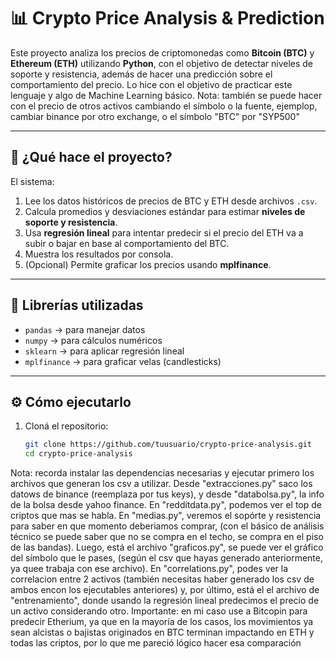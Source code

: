 # 📊 Crypto Price Analysis & Prediction

Este proyecto analiza los precios de criptomonedas como **Bitcoin (BTC)** y **Ethereum (ETH)** utilizando **Python**, con el objetivo de detectar niveles de soporte y resistencia, además de hacer una predicción sobre el comportamiento del precio. Lo hice con el objetivo de practicar este lenguaje y algo de Machine Learning básico. Nota: también se puede hacer con el precio de otros activos cambiando el símbolo o la fuente, ejemplop, cambiar binance por otro exchange, o el símbolo "BTC" por "SYP500"

---

## 🚀 ¿Qué hace el proyecto?

El sistema:
1. Lee los datos históricos de precios de BTC y ETH desde archivos `.csv`.
2. Calcula promedios y desviaciones estándar para estimar **niveles de soporte y resistencia**.
3. Usa **regresión lineal** para intentar predecir si el precio del ETH va a subir o bajar en base al comportamiento del BTC.
4. Muestra los resultados por consola.
5. (Opcional) Permite graficar los precios usando **mplfinance**.

---

## 🧠 Librerías utilizadas

- `pandas` → para manejar datos
- `numpy` → para cálculos numéricos
- `sklearn` → para aplicar regresión lineal
- `mplfinance` → para graficar velas (candlesticks)

---

## ⚙️ Cómo ejecutarlo

1. Cloná el repositorio:
   ```bash
   git clone https://github.com/tuusuario/crypto-price-analysis.git
   cd crypto-price-analysis

Nota: recorda instalar las dependencias necesarias y ejecutar primero los archivos que generan los csv a utilizar. Desde "extracciones.py" saco los datows de binance (reemplaza por tus keys), y desde "databolsa.py", la info de la bolsa desde yahoo finance. En "redditdata.py", podemos ver el top de criptos que mas se habla. En "medias.py", veremos el sopórte y resistencia para saber en que momento deberiamos comprar, (con el básico de análisis técnico se puede saber que no se compra en el techo, se compra en el piso de las bandas). Luego, está el archivo "graficos.py", se puede ver el gráfico del símbolo que le pases, (según el csv  que hayas generado anteriormente, ya quee trabaja con ese archivo).  En "correlations.py", podes ver la correlacion entre 2 activos (también necesitas haber generado los csv de ambos encon los ejecutables anteriores) y, por último, está el el archivo de "entrenamiento", donde usando la regresión lineal predecimos el precio de un activo considerando otro. Importante: en mi caso use a Bitcopin para predecir Etherium, ya que en la mayoría de los casos, los movimientos ya sean alcistas o bajistas originados en BTC terminan impactando en ETH y todas las criptos, por lo que me pareció lógico hacer esa comparación